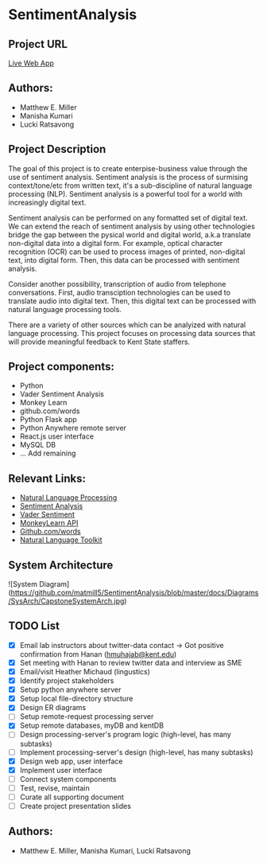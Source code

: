 # SentimentAnalysis

## Project URL
[Live Web App](https://capstone.pythonanywhere.com)

## Authors:

- Matthew E. Miller
- Manisha Kumari
- Lucki Ratsavong

## Project Description

The goal of this project is to create enterpise-business value through the use of sentiment analysis.  Sentiment analysis is the process of surmising context/tone/etc from written text, it's a sub-discipline of natural language processing (NLP).  Sentiment analysis is a powerful tool for a world with increasingly digital text.

Sentiment analysis can be performed on any formatted set of digital text.  We can extend the reach of sentiment analysis by using other technologies bridge the gap between the pysical world and digital world, a.k.a translate non-digital data into a digital form.  For example, optical character recognition (OCR) can be used to process images of printed, non-digital text, into digital form.  Then, this data can be processed with sentiment analysis.

Consider another possibility, transcription of audio from telephone conversations.  First, audio transciption technologies can be used to translate audio into digital text.  Then, this digital text can be processed with natural language processing tools.

There are a variety of other sources which can be analyized with natural language processing.  This project focuses on processing data sources that will provide meaningful feedback to Kent State staffers.

## Project components:

- Python
- Vader Sentiment Analysis
- Monkey Learn
- github.com/words
- Python Flask app
- Python Anywhere remote server
- React.js user interface
- MySQL DB
- ... Add remaining

## Relevant Links:

- [Natural Language Processing](https://en.wikipedia.org/wiki/Natural_language_processing)
- [Sentiment Analysis](https://en.wikipedia.org/wiki/Sentiment_analysis)
- [Vader Sentiment](https://github.com/cjhutto/vaderSentiment)
- [MonkeyLearn API](https://monkeylearn.com/)
- [Github.com/words](https://github.com/words)
- [Natural Language Toolkit](https://www.nltk.org/)

## System Architecture

![System Diagram]
(https://github.com/matmill5/SentimentAnalysis/blob/master/docs/Diagrams/SysArch/CapstoneSystemArch.jpg)

## TODO List

- [x] Email lab instructors about twitter-data contact -> Got positive confirmation from Hanan (hmuhajab@kent.edu)
- [x] Set meeting with Hanan to review twitter data and interview as SME
- [x] Email/visit Heather Michaud (lingustics)
- [x] Identify project stakeholders
- [x] Setup python anywhere server
- [x] Setup local file-directory structure
- [x] Design ER diagrams
- [ ] Setup remote-request processing server
- [x] Setup remote databases, myDB and kentDB
- [ ] Design processing-server's program logic (high-level, has many subtasks)
- [ ] Implement processing-server's design (high-level, has many subtasks)
- [x] Design web app, user interface
- [x] Implement user interface
- [ ] Connect system components
- [ ] Test, revise, maintain
- [ ] Curate all supporting document
- [ ] Create project presentation slides

## Authors:

- Matthew E. Miller, Manisha Kumari, Lucki Ratsavong
